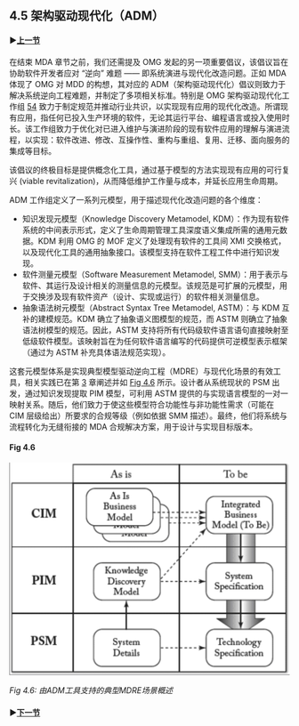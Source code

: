 ## 4.5 架构驱动现代化（ADM）

#### ▶[上一节](4.md)

在结束 MDA 章节之前，我们还需提及 OMG 发起的另一项重要倡议，该倡议旨在协助软件开发者应对 “逆向” 难题 —— 即系统演进与现代化改造问题。正如 MDA 体现了 OMG 对 MDD 的构想，其对应的 ADM（架构驱动现代化）倡议则致力于解决系统逆向工程难题，并制定了多项相关标准。特别是 OMG 架构驱动现代化工作组 [54](../bibliography.md#54) 致力于制定规范并推动行业共识，以实现现有应用的现代化改造。所谓现有应用，指任何已投入生产环境的软件，无论其运行平台、编程语言或投入使用时长。该工作组致力于优化对已进入维护与演进阶段的现有软件应用的理解与演进流程，以实现：软件改进、修改、互操作性、重构与重组、复用、迁移、面向服务的集成等目标。

该倡议的终极目标是提供概念化工具，通过基于模型的方法实现现有应用的可行复兴 (viable revitalization)，从而降低维护工作量与成本，并延长应用生命周期。

ADM 工作组定义了一系列元模型，用于描述现代化改造问题的各个维度：

- 知识发现元模型（Knowledge Discovery Metamodel, KDM）：作为现有软件系统的中间表示形式，定义了生命周期管理工具深度语义集成所需的通用元数据。KDM 利用 OMG 的 MOF 定义了处理现有软件的工具间 XMI 交换格式，以及现代化工具的通用抽象接口。该模型支持在软件工程工件中进行知识发现。
- 软件测量元模型（Software Measurement Metamodel, SMM）：用于表示与软件、其运行及设计相关的测量信息的元模型。该规范是可扩展的元模型，用于交换涉及现有软件资产（设计、实现或运行）的软件相关测量信息。
- 抽象语法树元模型（Abstract Syntax Tree Metamodel, ASTM）：与 KDM 互补的建模规范。KDM 确立了抽象语义图模型的规范，而 ASTM 则确立了抽象语法树模型的规范。因此，ASTM 支持将所有代码级软件语言语句直接映射至低级软件模型。该映射旨在为任何软件语言编写的代码提供可逆模型表示框架（通过为 ASTM 补充具体语法规范实现）。

这套元模型体系是实现典型模型驱动逆向工程（MDRE）与现代化场景的有效工具，相关实践已在第 [3](../ch3/0.md) 章阐述并如 [Fig 4.6](#fig-46) 所示。设计者从系统现状的 PSM 出发，通过知识发现提取 PIM 模型，可利用 ASTM 提供的与实现语言模型的一对一映射关系。随后，他们致力于使这些模型符合功能性与非功能性需求（可能在 CIM 层级给出）所要求的合规等级（例如依据 SMM 描述）。最终，他们将系统与流程转化为无缝衔接的 MDA 合规解决方案，用于设计与实现目标版本。

#### Fig 4.6
![Fig 4.6](../img/fig4.6.png)

*Fig 4.6: 由ADM工具支持的典型MDRE场景概述*

#### ▶[下一节](../ch5/0.md)
